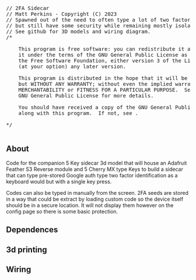 <PRE>
// 2FA Sidecar
// Matt Perkins - Copyright (C) 2023
// Spawned out of the need to often type a lot of two factor authentication
// but still have some security while remaining mostly isolated from the host system.
// See github for 3D models and wiring diagram.
/*

    This program is free software: you can redistribute it and/or modify
    it under the terms of the GNU General Public License as published by
    the Free Software Foundation, either version 3 of the License, or
    (at your option) any later version.

    This program is distributed in the hope that it will be useful,
    but WITHOUT ANY WARRANTY; without even the implied warranty of
    MERCHANTABILITY or FITNESS FOR A PARTICULAR PURPOSE.  See the
    GNU General Public License for more details.

    You should have received a copy of the GNU General Public License
    along with this program.  If not, see <https://www.gnu.org/licenses/>.

*/

</PRE>
<h2>About</h2> 
Code for the companion 5 Key sidecar 3d model that will house an Adafruit Feather S3 Reverse module and 5 Cherry MX type Keys to build a sidecar that can type pre-stored Google auth type two factor identification as a keyboard would but with a single key press. <p> 
Codes can also be typed in manually from the screen.  2FA seeds are stored in a way that could be extract by loading custom code so the device itself should be in a secure location. It will not display them however on the config page so there is some basic protection. 


<h2>Dependences</h2>

<h2>3d printing</h2>

<h2>Wiring</h3>


